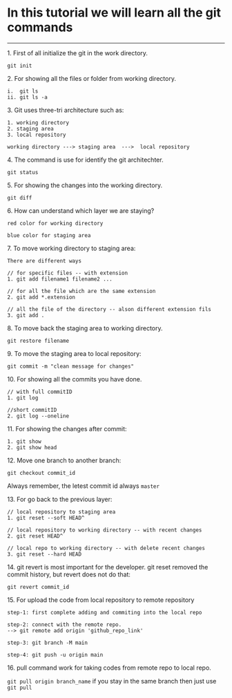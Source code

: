 <!-- Git Tutorial-->

# In this tutorial we will learn all the git commands

---
<p>1. First of all initialize the git in the work directory.</p>

```
git init
```

<p>2. For showing all the files or folder from working directory.</p>

```
i.  git ls
ii. git ls -a
```

<p>3. Git uses three-tri architecture such as:</p>

```
1. working directory
2. staging area
3. local repository

working directory ---> staging area  --->  local repository
```

<p>4. The command is use for identify the git architechter.</p>

```
git status
```
<p>5. For showing the changes into the working directory.</p>

```
git diff
```
<p>6. How can understand which layer we are staying?</p>

`red color for working directory` </br>

`blue color for staging area`
<p>7. To move working directory to staging area:<p/>

```
There are different ways

// for specific files -- with extension
1. git add filename1 filename2 ...

// for all the file which are the same extension
2. git add *.extension

// all the file of the directory -- alson different extension fils
3. git add .
```
<p>8. To move back the staging area to working directory.</p>

```
git restore filename
```
<p>9. To move the staging area to local repository:</p>

```
git commit -m "clean message for changes"
```
<p>10. For showing all the commits you have done.</p>

```
// with full commitID
1. git log

//short commitID
2. git log --oneline
```
<p>11. For showing the changes after commit:</p>

```
1. git show
2. git show head
```
<p>12. Move one branch to another branch:</p>

```
git checkout commit_id

```
Always remember, the letest commit id always `master`
<p>13. For go back to the previous layer:</p>

```
// local repository to staging area
1. git reset --soft HEAD^

// local repository to working directory -- with recent changes
2. git reset HEAD^

// local repo to working directory -- with delete recent changes
3. git reset --hard HEAD
```
<p>14. git revert is most important for the developer. git reset removed the commit history, but revert does not do that:</p>

`git revert commit_id`


<p>15. For upload the code from local repository to remote repository</p>

```
step-1: first complete adding and commiting into the local repo

step-2: connect with the remote repo.
--> git remote add origin 'github_repo_link'

step-3: git branch -M main

step-4: git push -u origin main
```

<p>16. pull command work for taking codes from remote repo to local repo.</p>

`git pull origin branch_name`
if you stay in the same branch then just use `git pull`